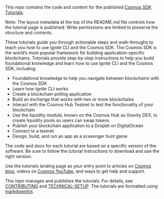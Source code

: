 <!--
layout: ModuleLandingPage
main: true
order: 0
weekly: true 
image:
  title: Important Dates
  src: /ida-timeline.svg
intro:
  - title: Interchain Developer Academy
    image: /graphics-sdk-course.png
    description: |
      Welcome to the Interchain Developer Academy! <br/>
      In the next 6 weeks, you'll dive deep into the Cosmos ecosystem. Let's get started!
    action: 
      label: Start learning
      url: /#overview
    secondtext: |
      This is a beta version of the Developer Portal that will help you take your first steps with the Cosmos SDK.
      <br>We would be grateful for your feedback. At the end of each are three icons to rate the page and a small box where you can give us feedback about things to improve. Enjoy your journey through the portal and good luck with the HackAtom!
overview:
  title: Important program information
  items:
    - title: Timeline and deadlines
      description: |
        Academy start: May 12th <br/>
        Due dates of mandatory quizzes & exercises: May 20th and May 27th <br/>
        Exam period: June 24th to July 22nd <br/>
        Results available: August 3rd <br/>
    - title: What you'll learn
      description: |
        Over the next six weeks, you'll dive deep into the Cosmos ecosystem, starting with a high-level introduction to familiarize yourself with the main concepts. Next you'll put theory into practice by learning how to initiate and build an application-specific blockchain using the Cosmos SDK; how to use the Ignite CLI to scaffold modules for your blockchain; and how to connect a chain with other chains using the Inter-Blockchain Communication Protocol. You'll learn how to build frontend and backend applications using CosmJS; operate nodes and validate on a Cosmos blockchain; and run a relaying infrastructure between IBC-connected chains.
    - title: How to get the most out of the Academy
      description: |
        The Academy is self-paced and flexible, so you don't have to be online at particular times. You can follow the weekly plan or go through the learning material at your own pace. We recommend allocating about 10 hours a week to get through all the material. <br/><br/>
        The material is delivered in various formats, including text, images, videos, quizzes, and exercises. There's plenty of additional material embedded in the content to deepen your understanding of particular concepts. And if you want even more, ask your tutors and expert instructors, who'll point you in the right direction! <br/><br/>
        <div class="tm-bold">Mandatory exercises!</div>
        In each module, you will find quizzes and/or code exercises. Two of these need to be completed by a certain date. It doesn't matter if you pass a quiz or exercise - think of these as opportunities to practice and demonstrate your engagement with the program.<br/><br/>
        Week 1: Mandatory Quiz - due date: Friday, May 20th <br/>
        Week 2: Mandatory Exercise - due date: Friday, May 27th <br/><br/>
        You will also find exercises every week which are not mandatory. These are still highly recommended, as they are a good preparation for the final exam. <br/><br/>
        <div class="tm-bold">Technical requirements</div>
        No special technical requirements of HW or SW are needed. You need a computer with at least 8 GB RAM and 4GB free hard disk space. 
    - title: How much time do I need to dedicate to the Academy?
      description: |
       There are roughly 60 hours of learning material and exercises to work through. In addition, you need to plan for about 20 hours to complete the final exam. In our experience, participants who allocate about 10 hours of work per week tend to get the most out of the program and perform best. However, learning styles are different, so work at a pace that suits you! <br/><br/>
       All the materials are available right from the start of the program.
    - title: What support will I get in the Academy? 
      description: |
        We've set up a private Discord for the Academy for all teaching and ongoing communication. You can reach out to your tutors and expert instructors anytime for support. We encourage you to proactively collaborate with other participants in your cohort and with your instructors. Ask questions, request feedback, and seek help if you are stuck! That way, you'll get the most out of the Academy. <br/><br/>
        We aim to answer your questions within a few hours. Our maximum response time is 24 hours. Main support hours are on weekdays between 6AM UTC and 4PM UTC. We do not provide support during the weekends. <br/><br/>
        Click <a class="tm-link tm-link-underline-hover" href="/course-ida/discord-info.html" target="_blank">here</a> to learn how to join and use Discord.
    - title: How do I access Discord?
      description: |
        Follow these two steps to join the private Academy channels on Discord: 
        <ol>
          <li>Join the official Cosmos Discord by clicking <a class="tm-link tm-link-underline-hover" href="https://discord.gg/cosmosnetwork" target="_blank">here</a>.</li>
          <li>Follow the verification process. It's straightforward but if you need guidance, read this <a class="tm-link tm-link-underline-hover" href="https://medium.com/@alicemeowuk/cosmos-developers-discord-access-7c15951cc839" target="_blank">article</a>.</li>
          <li>After joining the Discord, follow the link we sent you in your welcome email and enter your Discord ID. You will automatically be added to the private Discord area called "Interchain Developer Academy".</li>
        </ol>
        <br/>
        If you have any problems, email us at <a class="tm-link tm-link-underline-hover" href="mailto:academy@interchain.io">academy@interchain.io</a>.<br/><br/>
        We've put together a quick <a class="tm-link tm-link-underline-hover" href="/course-ida/discord-info.html" target="_blank">guide</a> explaining how to best communicate on Discord.
    - title: How do I get certified?
      description: |
        After the 6-week program, you will have two weeks to complete an exam - a combination of quizzes and a code project. The exam will be open from <span class="tm-bold">June 23rd</span> and you have to complete it by <span class="tm-bold">July 7th</span>.<br/><br/>
        You'll receive an email and notification via Discord closer to the date. <br/><br/>
        If you complete the program earlier you can take the exam sooner. The earliest you can take the exam is from the program's second week. You will receive an email with further instructions on how to launch the exam request. <br/><br/>
        The exam is an individual exercise. <br/><br/>
        <div class="tm-bold">When do I get the results?</div>
        You'll receive your exam results by <span class="tm-bold">August 3rd.</span> 
modules:
  - title: Getting Started
    description: This chapter is completely optional and a good introduction if you are new to blockchain technology or need a refresher.
    number: 0
    url: /course-ida/landingpages/week0-lp.html
    submodules:
      - title: Introduction to Blockchain Technology
        description: Blockchain technology in general
        url: /course-ida/landingpages/week0-lp.html
        order: 0
      - title: Blockchain 101
        description: A universe to discover
        url: /academy/0.0-B9lab-Blockchains/1_blockchain.html
        order: 1
      - title: Blockchain History
        description: A brief history of blockchain technology
        url: /academy/0.0-B9lab-Blockchains/2_public.html
        order: 2
      - title: Public and Managed Blockchains
        description: Introduction to different deployment patterns
        url: /academy/0.0-B9lab-Blockchains/3_managed.html
        order: 3
      - title: Consensus in Distributed Networks
        description: An introduction to distributed consensus
        url: /academy/0.0-B9lab-Blockchains/4_consensus.html
        order: 4    
      - title: Cryptographic Fundamentals of Blockchain
        description: Public-key cryptography
        url: /academy/0.0-B9lab-Blockchains/5_crypto.html
        order: 5
      - title: Self-Assessment Quiz
        description: Want to test your blockchain knowledge?
        url: /academy/0.0-B9lab-Blockchains/6_quiz.html
        order: 6
  - title: Cosmos and Its Main Concepts
    description: In Week 1, you'll discover the Cosmos ecosystem and learn about the main concepts of the Cosmos SDK, from its Tendermint consensus to learning how keys, accounts, and transactions relate to each other.
    number: 1
    url: /course-ida/landingpages/week1-lp.html
    submodules:
      - title: Cosmos and its Main Concepts
        description: From the vision to the ecosystem - A universe made up of particles
        url: /course-ida/landingpages/week1-lp.html
        order: 0
      - title: Blockchain Technology and Cosmos
        description: Cosmos as part of blockchain technology
        url: /academy/1-what-is-cosmos/blockchain-and-cosmos.html
        order: 1
      - title: The Cosmos Ecosystem
        description: A universe to discover
        url: /academy/1-what-is-cosmos/cosmos-ecosystem.html
        order: 2
      - title: Getting ATOM and Staking It
        description: Stake your first ATOM
        url: /academy/1-what-is-cosmos/atom-staking.html
        order: 3
      - title: A Blockchain App Architecture
        description: ABCI, Tendermint, and state machines
        url: /academy/2-main-concepts/architecture.html
        order: 5
      - title: Accounts
        description: Discover how accounts, addresses, keys, and keyrings relate to each other
        url: /academy/2-main-concepts/accounts.html
        order: 6
      - title: Transactions
        description: Generating, signing, and broadcasting transactions
        url: /academy/2-main-concepts/transactions.html
        order: 7
      - title: Messages
        description: Introduction to MsgService and the flow of messages
        url: /academy/2-main-concepts/messages.html
        order: 8
      - title: Modules
        description: Core Cosmos SDK modules and their components
        url: /academy/2-main-concepts/modules.html
        order: 9
      - title: Protobuf
        description: Work with Protocol Buffers
        url: /academy/2-main-concepts/protobuf.html
        order: 10
      - title: Multistore and Keepers
        description: Store types, the AnteHandler, and keepers
        url: /academy/2-main-concepts/multistore-keepers.html
        order: 11
      - title: BaseApp
        description: Work with BaseApp to implement applications
        url: /academy/2-main-concepts/base-app.html
        order: 12
      - title: Queries
        description: Query lifecycle and working with queries
        url: /academy/2-main-concepts/queries.html
        order: 13
      - title: Events
        description: Use events in app development
        url: /academy/2-main-concepts/events.html
        order: 14
      - title: Context
        description: Information on the state of the app, the block, and the transaction
        url: /academy/2-main-concepts/context.html
        order: 15
      - title: Migrations
        description: How to handle on-chain upgrades
        url: /academy/2-main-concepts/migrations.html
        order: 16
      - title: Bridges
        description: Bridging to other blockchains on different protocols
        url: /academy/2-main-concepts/bridges.html
        order: 18
      - title: Mandatory Quiz
        url: /course-ida/quiz-week1.html
        order: 19
  - title: Run Your Own Cosmos Chain - Part 1
    description: In Week 2, you'll discover how to run a node and learn how to build your own chain by following an example implementation of a checkers blockchain.
    number: 2
    url: /course-ida/landingpages/week2-lp.html
    submodules:
      - title: Run Your Own Cosmos Chain - Part 1
        description: Run a chain for the first time
        url: /course-ida/landingpages/week2-lp.html
        order: 0
      - title: Setup Your Work Environment
        description: All you need for the hands-on sections
        url: /course-ida/setup.html
        order: 1
      - title: Run a Node, API, and CLI
        description: Interact with a Cosmos SDK chain through simapp
        url: /academy/3-running-a-chain/node-api-and-cli.html
        order: 2
      - title: Ignite CLI
        description: An easy way to build your application-specific blockchain
        url: /academy/4-my-own-chain/ignitecli.html
        order: 3
      - title: Exercise - Make a Checkers Blockchain
        description: Exercise introductrion
        url: /academy/4-my-own-chain-exer/exercise-intro.html
        order: 4
      - title: Store Object - Make a Checkers Blockchain
        description: Create the object that stores a game
        url: /academy/4-my-own-chain/stored-game.html
        order: 5
      - title: Message - Create a Message to Create a Game
        description: Introduce the message to create a game
        url: /academy/4-my-own-chain/create-message.html
        order: 6
      - title: Message Handler - Create and Save a Game Properly
        description: Exercise - Create a proper game
        url: /academy/4-my-own-chain/create-handling.html
        order: 7
      - title: Message and Handler - Add a Way to Make a Move
        description: Play a game
        url: /academy/4-my-own-chain/play-game.html
        order: 8
      - title: Events - Emit Game Information
        description: Emit game information using events
        url: /academy/4-my-own-chain/events.html
        order: 9
      - title: Message and Handler - Make Sure a Player Can Reject a Game
        description: Reject a game
        url: /academy/4-my-own-chain/reject-game.html
        order: 10
      - title: Mandatory Exercise
        description: Mandatory Exercise
        url: /academy/4-my-own-chain-exer/week2-exercise.html
        order: 11
  - title: Run Your Own Cosmos Chain - Part 2
    description: In Week 3, you'll dive deeper into customizing the checkers blockchain and discover how to make your own game more interesting and unique.
    number: 3
    url: /course-ida/landingpages/week3-lp.html
    submodules:
      - title: Run Your Own Cosmos Chain - Part 2
        description: It all comes together
        url: /course-ida/landingpages/week3-lp.html
        order: 0
      - title: Store FIFO - Put Your Games in Order
        description: Prepare to expire games
        url: /academy/4-my-own-chain/game-fifo.html
        order: 1
      - title: Store Field - Keep an Up-To-Date Game Deadline
        description: Games can expire
        url: /academy/4-my-own-chain/game-deadline.html
        order: 2
      - title: Store Field - Record the Game Winner
        description: Store the winner of a game
        url: /academy/4-my-own-chain/game-winner.html
        order: 3
      - title: EndBlock - Auto-Expiring Games
        description: Enforce the expiration of games
        url: /academy/4-my-own-chain/game-forfeit.html
        order: 4
      - title: Token - Let Players Set a Wager
        description: Players set a wager
        url: /academy/4-my-own-chain/game-wager.html
        order: 5
      - title: Gas - Incentivize Players
        description: Exercise - Reward validators proportional to their effort
        url: /academy/4-my-own-chain/gas-meter.html
        order: 6
      - title: Query - Help Find a Correct Move
        description: Help players make good transactions
        url: /academy/4-my-own-chain/can-play.html
        order: 7
      - title: IBC Token - Play With Cross-Chain Tokens
        description: Let players wager any fungible token
        url: /academy/4-my-own-chain/wager-denom.html
        order: 8
      - title: Migration - Introduce a Leaderboard After Production
        description: A leaderboard for your in-production blockchain
        url: /academy/4-my-own-chain/migration.html
        order: 9
      - title: CosmWasm
        description: Multi-chain smart contracts
        url: /academy/4-my-own-chain/cosmwasm.html
        order: 10
  - title: The Inter-Blockchain Communication Protocol
    description: In Week 4, you'll dive into IBC to learn more about the components that allow for cross-chain communication and how relaying works with IBC.
    number: 4
    url: /course-ida/landingpages/week4-lp.html
    submodules:
      - title: The Inter-Blockchain Communication Protocol
        description: Connect chains
        url: /course-ida/landingpages/week4-lp.html
        order: 0
      - title: What is IBC?
        description: Introduction to the IBC Protocol
        url: /academy/ibc/what-is-ibc.html
        order: 1
      - title: Transport, Authentication, and Ordering Layer - Connections
        description: Establishing connections in IBC
        url: /academy/ibc/ibc-tao-dev.html
        order: 2
      - title: Transport, Authentication, and Ordering Layer - Channels
        description: The role of channels in IBC
        url: /academy/ibc/channels.html
        order: 3
      - title: Transport, Authentication, and Ordering Layer - Clients
        description: Clients in IBC
        url: /academy/ibc/clients.html
        order: 4
      - title: IBC Fungible Token Transfer
        description: Token transfers across chains
        url: /academy/ibc/token-transfer.html
        order: 5
      - title: Interchain Accounts
        description: Work with ICA
        url: /academy/ibc/ica.html
        order: 6
      - title: Relaying in General
        description: Relayers in IBC
        url: /academy/ibc/relayerintro.html
        order: 7
      - title: Go Relayer
        description: Relayer implementation in Golang
        url: /academy/ibc/gorelayer.html
        order: 8
      - title: Hermes Relayer
        description: Relayer implementation in Rust
        url: /academy/ibc/hermesrelayer.html
        order: 9
      - title: IBC Tooling
        description: Overview of some helpful tools
        url: /academy/ibc/ibc-tooling.html
        order: 10
  - title: CosmJS - Interfacing
    description: In Week 5, you'll learn how to use CosmJS for your chain and apply it to the checkers blockchain.
    number: 5
    url: /course-ida/landingpages/week5-lp.html
    submodules:
      - title: CosmJS - Interfacing
        description: The TypeScript library for the Cosmos SDK
        url: /course-ida/landingpages/week5-lp.html
        order: 0
      - title: What is CosmJS?
        description: CosmJS and what it can do for me
        url: /academy/xl-cosmjs/intro.html
        order: 1
      - title: Your First CosmJS Actions - Send Tokens
        description: Interact with a Cosmos SDK chain through CosmJS
        url: /academy/xl-cosmjs/first-steps.html
        order: 2
      - title: Compose Complex Transactions
        description: Send multiple tokens and messages through CosmJS
        url: /academy/xl-cosmjs/multi-msg.html
        order: 3
      - title: Learn to Integrate Keplr
        description: Interact with a Cosmos SDK chain through CosmJS and Keplr
        url: /academy/xl-cosmjs/with-keplr.html
        order: 4
      - title: Create Custom CosmJS Interfaces
        description: Work with your blockchain
        url: /academy/xl-cosmjs/create-custom.html
        order: 5
      - title: Custom Objects for Your Checkers Blockchain
        description: Create the objects for your GUI
        url: /academy/4-my-own-chain/cosmjs-objects.html
        order: 6
      - title: Custom Messages for Your Checkers Blockchain
        description: Introduce the message to create a game
        url: /academy/4-my-own-chain/cosmjs-messages.html
        order: 7
  - title: CosmJS for Your Chain - GUI and Backend Script
    description: In Week 6, you'll build on your previous work with CosmJS to implement a sound game GUI and a backend script that improves the user experience.
    number: 6
    url: /course-ida/landingpages/week6-lp.html
    submodules:
      - title: CosmJS for Your Chain - GUI and Backend Script
        description: Dive deeper into CosmJS
        url: /course-ida/landingpages/week6-lp.html
        order: 0
      - title: Get an External GUI
        description: Find a checkers GUI before integrating with CosmJS
        url: /academy/4-my-own-chain/external-gui.html
        order: 1
      - title: Integrate CosmJS and Keplr Into the GUI
        description: Take a checkers GUI and use the elements
        url: /academy/4-my-own-chain/cosmjs-gui.html
        order: 2
      - title: CosmJS on a Backend Script for Game Indexing
        description: Introduce a Web2.0 server to track games per player
        url: /academy/4-my-own-chain/server-side.html
        order: 3
-->

This repo contains the code and content for the published [Cosmos SDK Tutorials](https://tutorials.cosmos.network/).

Note: The layout metadata at the top of the README.md file controls how the tutorial page is published. Write permissions are limited to preserve the structure and contents.

These tutorials guide you through actionable steps and walk-throughs to teach you how to use Ignite CLI and the Cosmos SDK. The Cosmos SDK is the world’s most popular framework for building application-specific blockchains. Tutorials provide step-by-step instructions to help you build foundational knowledge and learn how to use Ignite CLI and the Cosmos SDK, including:

* Foundational knowledge to help you navigate between blockchains with the Cosmos SDK
* Learn how Ignite CLI works
* Create a blockchain polling application
* Build an exchange that works with two or more blockchains
* Interact with the Cosmos Hub Testnet to test the functionality of your blockchain
* Use the liquidity module, known on the Cosmos Hub as Gravity DEX, to create liquidity pools so users can swap tokens
* Publish your blockchain application to a Droplet on DigitalOcean
* Connect to a testnet
* Design, build, and run an app as a scavenger hunt game

The code and docs for each tutorial are based on a specific version of the software. Be sure to follow the tutorial instructions to download and use the right version.

Use the tutorials landing page as your entry point to articles on [Cosmos blog](https://blog.cosmos.network/), videos on [Cosmos YouTube](https://www.youtube.com/c/CosmosProject/videos), and ways to get help and support.

This repo manages and publishes the tutorials. For details, see [CONTRIBUTING](CONTRIBUTING.md) and [TECHNICAL-SETUP](TECHNICAL-SETUP.md).
The tutorials are formatted using [markdownlint](https://github.com/DavidAnson/markdownlint/blob/main/doc/Rules.md).
